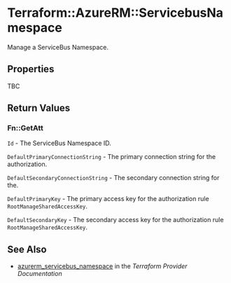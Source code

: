 # Terraform::AzureRM::ServicebusNamespace

Manage a ServiceBus Namespace.

## Properties

TBC

## Return Values

### Fn::GetAtt

`Id` - The ServiceBus Namespace ID.

`DefaultPrimaryConnectionString` - The primary connection string for the authorization.

`DefaultSecondaryConnectionString` - The secondary connection string for the.

`DefaultPrimaryKey` - The primary access key for the authorization rule `RootManageSharedAccessKey`.

`DefaultSecondaryKey` - The secondary access key for the authorization rule `RootManageSharedAccessKey`.

## See Also

* [azurerm_servicebus_namespace](https://www.terraform.io/docs/providers/azurerm/r/servicebus_namespace.html) in the _Terraform Provider Documentation_